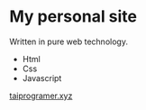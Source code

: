 # My personal site

Written in pure web technology.

+ Html
+ Css
+ Javascript

[taiprogramer.xyz](https://taiprogramer.xyz)
